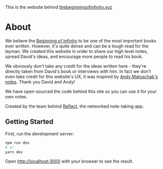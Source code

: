 This is the website behind [thebeginningofinfinity.xyz](thebeginningofinfinity.xyz)

# About

We believe the [Beginning of Infinity](https://www.amazon.com/Beginning-Infinity-Explanations-Transform-World/dp/0143121359) to be one of the most important books ever written. However, it's quite dense and can be a tough read for the layman. We created this website in order to share our high level notes, spread David's ideas, and encourage more people to read his book.

We obviously don't take any credit for the ideas written here - they're directly taken from David's book or interviews with him. In fact we don't even take credit for this website's UX, it was inspired by [Andy Matuschak's notes](https://notes.andymatuschak.org/About_these_notes). Thank you David and Andy!

We have open-sourced the code behind this site so you can use it for your own notes.

Created by the team behind [Reflect](https://reflect.app), the networked note-taking app.

## Getting Started

First, run the development server:

```bash
npm run dev
# or
yarn dev
```

Open [http://localhost:3000](http://localhost:3000) with your browser to see the result.
